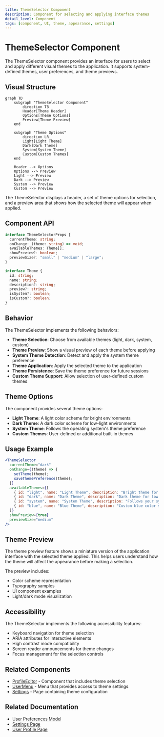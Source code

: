 ```yaml
---
title: ThemeSelector Component
description: Component for selecting and applying interface themes
detail_level: Component
tags: [component, UI, theme, appearance, settings]
---
```


# ThemeSelector Component

The ThemeSelector component provides an interface for users to select and apply different visual themes to the application. It supports system-defined themes, user preferences, and theme previews.

## Visual Structure

```mermaid
graph TD
    subgraph "ThemeSelector Component"
        direction TB
        Header[Theme Header]
        Options[Theme Options]
        Preview[Theme Preview]
    end

    subgraph "Theme Options"
        direction LR
        Light[Light Theme]
        Dark[Dark Theme]
        System[System Theme]
        Custom[Custom Themes]
    end

    Header --> Options
    Options --> Preview
    Light --> Preview
    Dark --> Preview
    System --> Preview
    Custom --> Preview
```

The ThemeSelector displays a header, a set of theme options for selection, and a preview area that shows how the selected theme will appear when applied.

## Component API

```typescript
interface ThemeSelectorProps {
  currentTheme: string;
  onChange: (theme: string) => void;
  availableThemes: Theme[];
  showPreview?: boolean;
  previewSize?: "small" | "medium" | "large";
}

interface Theme {
  id: string;
  name: string;
  description?: string;
  preview?: string;
  isSystem?: boolean;
  isCustom?: boolean;
}
```

## Behavior

The ThemeSelector implements the following behaviors:

- **Theme Selection**: Choose from available themes (light, dark, system, custom)
- **Theme Preview**: Show a visual preview of each theme before applying
- **System Theme Detection**: Detect and apply the system theme preference
- **Theme Application**: Apply the selected theme to the application
- **Theme Persistence**: Save the theme preference for future sessions
- **Custom Theme Support**: Allow selection of user-defined custom themes

## Theme Options

The component provides several theme options:

- **Light Theme**: A light color scheme for bright environments
- **Dark Theme**: A dark color scheme for low-light environments
- **System Theme**: Follows the operating system's theme preference
- **Custom Themes**: User-defined or additional built-in themes

## Usage Example

```jsx
<ThemeSelector
  currentTheme="dark"
  onChange={(theme) => {
    setTheme(theme);
    saveThemePreference(theme);
  }}
  availableThemes={[
    { id: "light", name: "Light Theme", description: "Bright theme for daytime use" },
    { id: "dark", name: "Dark Theme", description: "Dark theme for low-light environments" },
    { id: "system", name: "System Theme", description: "Follows your system preference", isSystem: true },
    { id: "blue", name: "Blue Theme", description: "Custom blue color scheme", isCustom: true },
  ]}
  showPreview={true}
  previewSize="medium"
/>
```

## Theme Preview

The theme preview feature shows a miniature version of the application interface with the selected theme applied. This helps users understand how the theme will affect the appearance before making a selection.

The preview includes:

- Color scheme representation
- Typography samples
- UI component examples
- Light/dark mode visualization

## Accessibility

The ThemeSelector implements the following accessibility features:

- Keyboard navigation for theme selection
- ARIA attributes for interactive elements
- High contrast mode compatibility
- Screen reader announcements for theme changes
- Focus management for the selection controls

## Related Components

- [ProfileEditor](ProfileEditor.md) - Component that includes theme selection
- [UserMenu](UserMenu.md) - Menu that provides access to theme settings
- [Settings](../pages/settings.md) - Page containing theme configuration

## Related Documentation

- [User Preferences Model](../models/user-preferences.md)
- [Settings Page](../pages/settings.md)
- [User Profile Page](../pages/user-profile.md)
